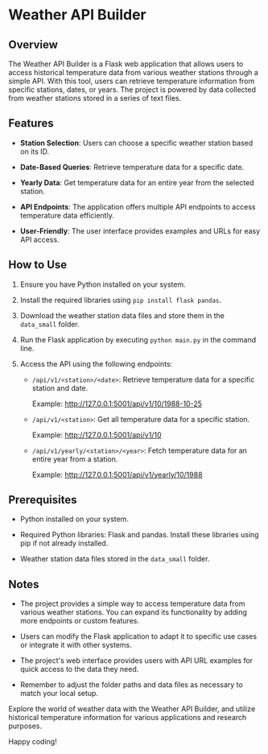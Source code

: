 # Weather API Builder

## Overview

The Weather API Builder is a Flask web application that allows users to access historical temperature data from various weather stations through a simple API. With this tool, users can retrieve temperature information from specific stations, dates, or years. The project is powered by data collected from weather stations stored in a series of text files.

## Features

- **Station Selection**: Users can choose a specific weather station based on its ID.

- **Date-Based Queries**: Retrieve temperature data for a specific date.

- **Yearly Data**: Get temperature data for an entire year from the selected station.

- **API Endpoints**: The application offers multiple API endpoints to access temperature data efficiently.

- **User-Friendly**: The user interface provides examples and URLs for easy API access.

## How to Use

1. Ensure you have Python installed on your system.

2. Install the required libraries using `pip install flask pandas`.

3. Download the weather station data files and store them in the `data_small` folder.

4. Run the Flask application by executing `python main.py` in the command line.

5. Access the API using the following endpoints:

   - `/api/v1/<station>/<date>`: Retrieve temperature data for a specific station and date.
   
     Example: http://127.0.0.1:5001/api/v1/10/1988-10-25

   - `/api/v1/<station>`: Get all temperature data for a specific station.
   
     Example: http://127.0.0.1:5001/api/v1/10

   - `/api/v1/yearly/<station>/<year>`: Fetch temperature data for an entire year from a station.
   
     Example: http://127.0.0.1:5001/api/v1/yearly/10/1988

## Prerequisites

- Python installed on your system.

- Required Python libraries: Flask and pandas. Install these libraries using pip if not already installed.

- Weather station data files stored in the `data_small` folder.

## Notes

- The project provides a simple way to access temperature data from various weather stations. You can expand its functionality by adding more endpoints or custom features.

- Users can modify the Flask application to adapt it to specific use cases or integrate it with other systems.

- The project's web interface provides users with API URL examples for quick access to the data they need.

- Remember to adjust the folder paths and data files as necessary to match your local setup.

Explore the world of weather data with the Weather API Builder, and utilize historical temperature information for various applications and research purposes.

Happy coding!
